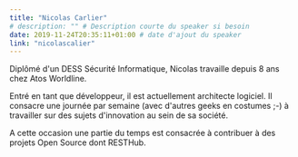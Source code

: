 ```yaml
---
title: "Nicolas Carlier"
# description: "" # Description courte du speaker si besoin
date: 2019-11-24T20:35:11+01:00 # date d'ajout du speaker
link: "nicolascalier"
---
```

Diplômé d'un DESS Sécurité Informatique, Nicolas travaille depuis 8 ans chez Atos Worldline.

Entré en tant que développeur, il est actuellement architecte logiciel. Il consacre une journée par semaine (avec d'autres geeks en costumes ;-) à travailler sur des sujets d'innovation au sein de sa société.

A cette occasion une partie du temps est consacrée à contribuer à des projets Open Source dont RESTHub.
